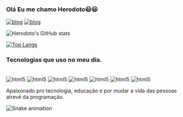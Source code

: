 ### Olá Eu me chamo Herodoto😃😃
[![blog](https://img.shields.io/badge/Python-14354C?style=for-the-badge&logo=python&logoColor=white)](https://api-cadastroherodoto.herokuapp.com/)
[![blog](	https://img.shields.io/badge/Instagram-E4405F?style=for-the-badge&logo=instagram&logoColor=white)](https://www.instagram.com/herodoto_souza/)


![Herodoto's GitHub stats](https://github-readme-stats.vercel.app/api?username=herodotosouza&show_icons=true&theme=dracula)

[![Top Langs](https://github-readme-stats.vercel.app/api/top-langs/?username=herodotosouza&layout=compact)](https://github.com/anuraghazra/github-readme-stats)

### Tecnologias que uso no meu dia. 

<div style="display: inline_block"><br/> 
<img align="center" alt="html5"src="https://img.shields.io/badge/HTML5-E34F26?style=for-the-badge&logo=html5&logoColor=white"/>
<img align="center" alt="html5"src="https://img.shields.io/badge/CSS3-1572B6?style=for-the-badge&logo=css3&logoColor=white"/>
<img align="center" alt="html5"src="https://img.shields.io/badge/Python-14354C?style=for-the-badge&logo=python&logoColor=white"/>
<img align="center" alt="html5"src="https://img.shields.io/badge/Java-ED8B00?style=for-the-badge&logo=java&logoColor=white"/>
<img align="center" alt="html5"src="https://img.shields.io/badge/Django-092E20?style=for-the-badge&logo=django&logoColor=white"/>
<img align="center" alt="html5"src="https://img.shields.io/badge/Spring-6DB33F?style=for-the-badge&logo=spring&logoColor=white"/>
<img align="center" alt="html5"src="https://img.shields.io/badge/Heroku-430098?style=for-the-badge&logo=heroku&logoColor=white"/>
</div>

Apaixonado pro tecnologia, educação e por mudar a vida das pessoas atrevé da programação.

![Snake animation](https://github.com/herodotosouza/herodotosouza/blob/output/github-contribution-grid-snake.svg)
